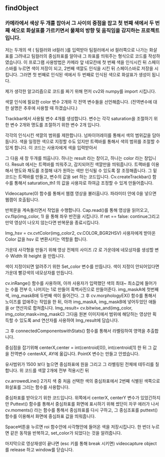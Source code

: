 ## findObject
### 카메라에서 색상 두 개를 잡아서 그 사이의 중점을 잡고 첫 번째 색에서 두 번째 색으로 화살표를 가르키면서 물체의 방향 및 움직임을 감지하는 프로젝트입니다.

저는 두개의 색 ( 팀컬러와 id컬러 )를 입력받아 팀컬러에서 id 컬러쪽으로 나가는 화살표를 그려내고 팀컬러의 중심좌표를 알아내 그 좌표를 띄워주는 형식으로 코드를 작성하였습니다. 이 프로그램 사용방법은 카메라 앞 네모칸에 첫 번째 색을 인식시킨 뒤 스페이스바를 누르면 색이 저장이 되고, 2번째 색깔도 인식을 시킨 뒤 스페이스바로 저장을 시킵니다. 그러면 첫 번째로 인식된 색에서 두 번째로 인식된 색으로 화살표가 생성이 됩니다.
 


제가 생각한 알고리즘으로 코드를 짜기 위해 먼저 cv2와 numpy를 import 시킵니다.
 
색깔 인식에 필요한 color 변수 2개와 각 전역 변수들을 선언해줍니다. (전역변수에 대한 설명은 추후에 사용할 때 하겠습니다.)


 
Trackbar에서 사용될 변수 4개를 생성합니다. 변수는 각각 saturation을 조절하기 위한 변수 2개와 명도를 조절하기 위한 변수 2개 입니다. 
 
각각의 인식시킨 색깔의 범위를 제한합니다. 넘파이어레이를 통해서 색의 범위값을 담아둡니다. 색을 일정한 색으로 지정할 수도 있지만 트랙바를 통해서 색의 범위를 조절할 수 있게 합니다. 이 코드는 사용자에게 색을 입력받아서 
 

그 다음 새 창 두개를 띄웁니다. 하나는 result 라는 창이고, 하나는 color 라는 창입니다. Result 에서는 트랙바를 띄워주고, 감지되어진 색깔만을 띄워줍니다. 트랙바를 이용해서 명도와 채도를 조절해 내가 원하는 색만 인식될 수 있도록 잘 조정해줍니다.
그 밑 코드는 트랙바를 만들고, 변수의 값을 set 하는 코드입니다.
Cv.createTrackbar() 함수를 통해서 saturation_th1 의 값을 사용자로 하여금 조정할 수 있게 만들어줍니다.

 

Videocapture(0) 함수를 통해서 웹캠 영상을 불러옵니다. 파라미터 안에 0을 넣으면 웹캠이 호출됩니다.

  
반복문을 계속돌리면서 작업을 수행합니다.
Cap.read()를 통해 영상을 읽어오고,
cv.flip(img_color, 1) 을 통해 좌우 반전을 시킵니다.
If ret == false: continue그리고 만약 영상이 나오지 않는다면 반복문을 종료시킵니다.

Img_hsv = cv.cvtColor(img_color2, cv.COLOR_BGR2HSV)
사용자에게 받아온 Color 값을 hsv 로 변환시키는 역할을 합니다. 

가운데 사각형을 만들기 위해 영상 전체의 사이즈 /2 로 가운데에 네모상자를 생성할 변수 Width 와 height 을 만듭니다.

색이 지정이되면 알려주기 위한 Set_color 변수를 만듭니다. 
색이 지정이 안되어있다면 가운데 빨강색의 네모상자를 만듭니다.

 

cv.inRange() 함수를 사용하여, 아까 사용자가 입력했던 색의 최대~ 최소값에 들어가는 수를 전부 0, 나머지는 1로 만들어 흑백사진으로 만들어준다.
img_maskA에 첫번째 색, img_maskB에 두번째 색이 들어간다.
그 후 cv.morphologyEX() 함수를 통해서 노이즈를 없애주는 작업을 한 뒤, 아까 img_maskA, img_maskB에 넣어두었던 애들을 or 연산자로 합쳐줍니다. 
Img_result= cv.bitwise_and(img_color, img_color,mask=img_maskC)
그다음 원본 이미지에서 범위에 해당하는 영상만 획득할 수 있도록 and 연산자를 사용하여
Img_result에 담습니다.

 
 
그 후 connectedComponentswithStats() 함수를 통해서 라벨링하여 영역을 추출합니다.

중심점을 잡기위해 centerX,center = int(centroid[0]), int(centroid[1]
한 뒤 그 값을 전역변수 centerAX, AY에 옮깁니다. 
PointX 변수는 만들고 안썼습니다.

유사범위가 1500 보다 높으면 중심좌표에 원을 그리고 그 라벨링된 전체에 테두리를 칠합니다. 위 코드를 색깔 2개에 전부 적용시킨 뒤

 

cv.arrowedLine()
2가지 색 중 처음 선택한 색의 중심좌표에서 2번째 식별된 색쪽으로 화살표를 그리는 함수를 사용합니다.

 

중심좌표를 받아오기 위한 코드입니다.
위쪽에서 centerX, centerY 변수가 있었긴하지만 
Puttext() 함수를 통해서 중심좌표를 화면에 표시하기 위해 썼던이 자꾸 에러가 나서 cv.moments() 라는 함수를 통해서 중심좌표를 다시 구하고, 그 중심조표를 puttext()함수를 이용해서 화면에 중심좌표 값을 띄워줍니다.

 
 

Space버튼을 누르면 roi 함수안에 사각형안에 들어온 색을 저장시킵니다.  한 번더 누르면 같은 동작을 반복하고, set_color가 되었다는 것을 알려줍니다. 

마지막으로 영상재생이 끝나면 (esc 키를 통해 break 시키면) videocapture object를 release 하고 window를 닫습니다.
